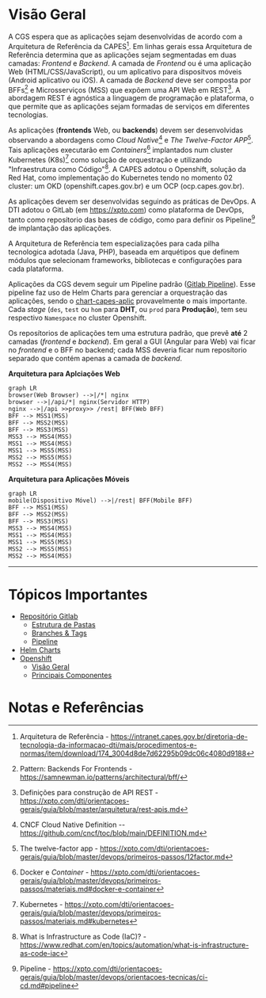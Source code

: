 # Visão Geral

A CGS espera que as aplicações sejam desenvolvidas de acordo com a Arquitetura de Referência da CAPES[^arq-referencia-intranet]. Em linhas gerais essa Arquitetura de Referência determina que as aplicações sejam segmentadas em duas camadas: _Frontend_ e _Backend_. A camada de _Frontend_ ou é uma aplicação Web (HTML/CSS/JavaScript), ou um aplicativo para dispositvos móveis (Android aplicativo ou iOS). A camada de _Backend_ deve ser composta por BFFs[^bff] e Microsserviços (MSS) que expõem uma API Web em REST[^rest]. A abordagem REST é agnóstica a linguagem de programação e plataforma, o que permite que as aplicações sejam formadas de serviços em diferentes tecnologias.

As aplicações (**frontends** Web, ou **backends**) devem ser desenvolvidas observando a abordagens como _Cloud Native_[^cloud-native] e _The Twelve-Factor APP_[^ref-12-factors]. Tais aplicações executarão em _Containers_[^ref-container] implantados num cluster Kubernetes (K8s)[^ref-K8s-guia] como solução de orquestração e utilizando "Infraestrutura como Código"[^infra-as-code]. A CAPES adotou o Openshift, solução da Red Hat, como implementação do Kubernetes tendo no momento 02 cluster: um OKD (openshift.capes.gov.br) e um OCP (ocp.capes.gov.br).

As aplicações devem ser desenvolvidas seguindo as práticas de DevOps. A DTI adotou o GitLab (em https://xpto.com) como plataforma de DevOps, tanto como reposítorio das bases de código, como para definir os Pipeline[^ref-pipeline] de implantação das aplicações.

A Arquitetura de Referência tem especializações para cada pilha tecnologica adotada (Java, PHP), baseada em arquétipos que definem módulos que selecionam frameworks, bibliotecas e configurações para cada plataforma.

Aplicações da CGS devem seguir um Pipeline padrão ([Gitlab Pipeline](https://xpto.com/cgs/DEVOPS/automations/gitlab-pipeline)). Esse pipeline faz uso de Helm Charts para gerenciar a orquestração das aplicações, sendo o [chart-capes-aplic](https://xpto.com/cgs/DEVOPS/helm/chart-capes-aplic) provavelmente o mais importante. Cada _stage_ (`des`, `test` ou `hom` para **DHT**, ou `prod` para **Produção**), tem seu respectivo `Namespace` no cluster Openshift.

Os reposítorios de aplicações tem uma estrutura padrão, que prevê **até** 2 camadas (_frontend_ e _backend_). Em geral a GUI (Angular para Web) vai ficar no _frontend_ e o BFF no backend; cada MSS deveria ficar num reposítorio separado que contém apenas a camada de _backend_.

**Arquitetura para Aplciações Web**
```mermaid
graph LR
browser(Web Browser) -->|/*| nginx
browser -->|/api/*| nginx(Servidor HTTP)
nginx -->|/api >>proxy>> /rest| BFF(Web BFF)
BFF --> MSS1(MSS)
BFF --> MSS2(MSS)
BFF --> MSS3(MSS)
MSS3 --> MSS4(MSS)
MSS1 --> MSS4(MSS)
MSS1 --> MSS5(MSS)
MSS2 --> MSS5(MSS)
MSS2 --> MSS4(MSS)
```

**Arquitetura para Aplicações Móveis**
```mermaid
graph LR
mobile(Dispositivo Móvel) -->|/rest| BFF(Mobile BFF)
BFF --> MSS1(MSS)
BFF --> MSS2(MSS)
BFF --> MSS3(MSS)
MSS3 --> MSS4(MSS)
MSS1 --> MSS4(MSS)
MSS1 --> MSS5(MSS)
MSS2 --> MSS5(MSS)
MSS2 --> MSS4(MSS)
```

---

# Tópicos Importantes

- [Repositório Gitlab](./repo-gitlab/README.md)
  - [Estrutura de Pastas](./repo-gitlab/estrutura-pastas.md)
  - [Branches & Tags](./repo-gitlab/branchs-tags.md)
  - [Pipeline](./repo-gitlab/pipeline.md)
- [Helm Charts](./helm-charts/visao-geral.md)
- [Openshift](./openshift/README.md)
  - [Visão Geral](./openshift/visao-geral.md)
  - [Principais Componentes](./openshift/principais-componentes.md)

# Notas e Referências

[^arq-referencia-intranet]: Arquitetura de Referência - https://intranet.capes.gov.br/diretoria-de-tecnologia-da-informacao-dti/mais/procedimentos-e-normas/item/download/174_3004d8de7d62295b09dc06c4080d9188
[^bff]: Pattern: Backends For Frontends - https://samnewman.io/patterns/architectural/bff/
[^rest]: Definições para construção de API REST - https://xpto.com/dti/orientacoes-gerais/guia/blob/master/arquitetura/rest-apis.md
[^ref-K8s-guia]: Kubernetes - https://xpto.com/dti/orientacoes-gerais/guia/blob/master/devops/primeiros-passos/materiais.md#kubernetes
[^infra-as-code]: What is Infrastructure as Code (IaC)? - https://www.redhat.com/en/topics/automation/what-is-infrastructure-as-code-iac
[^cloud-native]: CNCF Cloud Native Definition -- https://github.com/cncf/toc/blob/main/DEFINITION.md
[^ref-container]: Docker e _Container_ - https://xpto.com/dti/orientacoes-gerais/guia/blob/master/devops/primeiros-passos/materiais.md#docker-e-container
[^ref-pipeline]: Pipeline - https://xpto.com/dti/orientacoes-gerais/guia/blob/master/devops/orientacoes-tecnicas/ci-cd.md#pipeline
[^ref-12-factors]: The twelve-factor app - https://xpto.com/dti/orientacoes-gerais/guia/blob/master/devops/primeiros-passos/12factor.md
